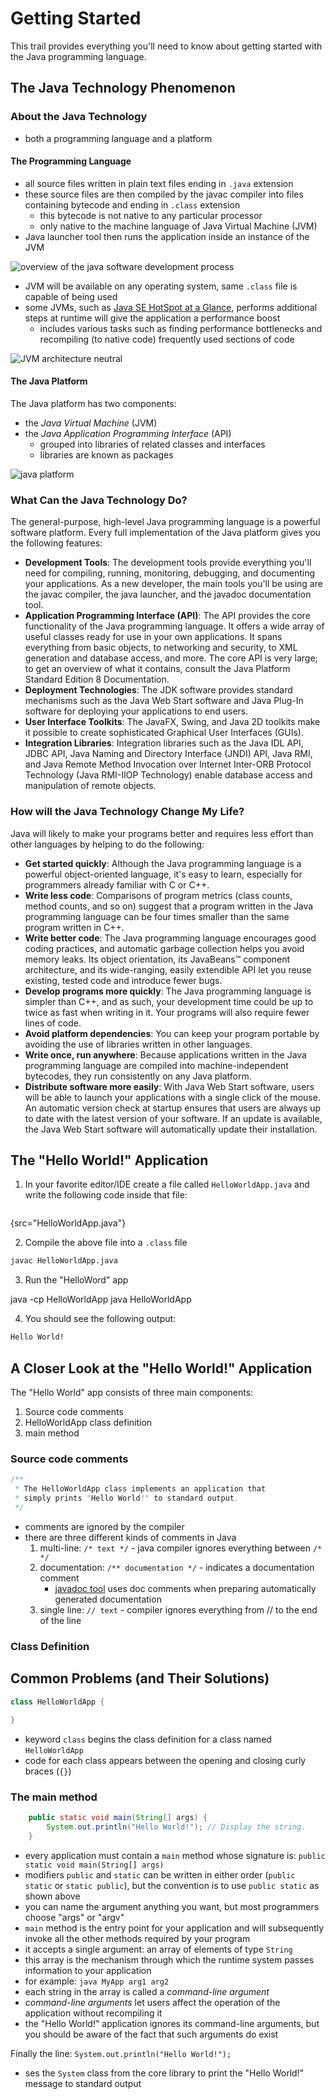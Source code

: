 # Getting Started

This trail provides everything you'll need to know about getting started with the Java programming language.

## The Java Technology Phenomenon

### About the Java Technology

- both a programming language and a platform

#### The Programming Language

- all source files written in plain text files ending in `.java` extension
- these source files are then compiled by the javac compiler into files containing bytecode and ending in `.class`
  extension
    - this bytecode is not native to any particular processor
    - only native to the machine language of Java Virtual Machine (JVM)
- Java launcher tool then runs the application inside an instance of the JVM

![overview of the java software development process](java-software-development-process.jpg)

- JVM will be available on any operating system, same `.class` file is capable of being used
- some JVMs, such
  as [Java SE HotSpot at a Glance](https://www.oracle.com/java/technologies/javase/javase-core-technologies-apis.html),
  performs additional steps at runtime will give the application a performance boost
    - includes various tasks such as finding performance bottlenecks and recompiling (to native code) frequently used
      sections of code

![JVM architecture neutral](JVM-architecture-neutral.jpg)

#### The Java Platform

The Java <tooltip term="platform">platform</tooltip> has two components:

- the _Java Virtual Machine_ (JVM)
- the _Java Application Programming Interface_ (<tooltip term="api">API</tooltip>)
    - grouped into libraries of related classes and interfaces
    - libraries are known as packages

![java platform](java_platform.jpg)

### What Can the Java Technology Do?

The general-purpose, high-level Java programming language is a powerful software platform. Every full implementation of
the Java platform gives you the following features:

- **Development Tools**: The development tools provide everything you'll need for compiling, running, monitoring,
  debugging, and documenting your applications. As a new developer, the main tools you'll be using are the javac
  compiler, the java launcher, and the javadoc documentation tool.
- **Application Programming Interface (API)**: The API provides the core functionality of the Java programming language.
  It offers a wide array of useful classes ready for use in your own applications. It spans everything from basic
  objects, to networking and security, to XML generation and database access, and more. The core API is very large; to
  get an overview of what it contains, consult the Java Platform Standard Edition 8 Documentation.
- **Deployment Technologies**: The JDK software provides standard mechanisms such as the Java Web Start software and
  Java Plug-In software for deploying your applications to end users.
- **User Interface Toolkits**: The JavaFX, Swing, and Java 2D toolkits make it possible to create sophisticated
  Graphical User Interfaces (GUIs).
- **Integration Libraries**: Integration libraries such as the Java IDL API, JDBC API, Java Naming and Directory
  Interface (JNDI) API, Java RMI, and Java Remote Method Invocation over Internet Inter-ORB Protocol Technology (Java
  RMI-IIOP Technology) enable database access and manipulation of remote objects.

### How will the Java Technology Change My Life?

Java will likely to make your programs better and requires less effort than other languages by helping to do the
following:

- **Get started quickly**: Although the Java programming language is a powerful object-oriented language, it's easy to
  learn, especially for programmers already familiar with C or C++.
- **Write less code**: Comparisons of program metrics (class counts, method counts, and so on) suggest that a program
  written in the Java programming language can be four times smaller than the same program written in C++.
- **Write better code**: The Java programming language encourages good coding practices, and automatic garbage
  collection helps you avoid memory leaks. Its object orientation, its JavaBeans™ component architecture, and its
  wide-ranging, easily extendible API let you reuse existing, tested code and introduce fewer bugs.
- **Develop programs more quickly**: The Java programming language is simpler than C++, and as such, your development
  time could be up to twice as fast when writing in it. Your programs will also require fewer lines of code.
- **Avoid platform dependencies**: You can keep your program portable by avoiding the use of libraries written in other
  languages.
- **Write once, run anywhere**: Because applications written in the Java programming language are compiled into
  machine-independent bytecodes, they run consistently on any Java platform.
- **Distribute software more easily**: With Java Web Start software, users will be able to launch your applications with
  a single click of the mouse. An automatic version check at startup ensures that users are always up to date with the
  latest version of your software. If an update is available, the Java Web Start software will automatically update
  their installation.

## The "Hello World!" Application

1. In your favorite editor/IDE create a file called `HelloWorldApp.java` and write the following code inside that file:

```Java
```

{src="HelloWorldApp.java"}

2. Compile the above file into a `.class` file

```Bash
javac HelloWorldApp.java
```

3. Run the "HelloWord" app

<compare first-title="Windows" second-title="Unix based">
<code-block lang="bash">
java -cp HelloWorldApp
</code-block>
<code-block lang="bash">
java HelloWorldApp
</code-block>
</compare>

4. You should see the following output:

```Bash
Hello World!
```

## A Closer Look at the "Hello World!" Application

The "Hello World" app consists of three main components:

1. Source code comments
2. HelloWorldApp class definition
3. main method

### Source code comments

```java
/**
 * The HelloWorldApp class implements an application that
 * simply prints "Hello World!" to standard output.
 */
```

- comments are ignored by the compiler
- there are three different kinds of comments in Java
    1. multi-line: `/* text */` - java compiler ignores everything between `/* */`
    2. documentation: `/** documentation */` - indicates a documentation comment
        - [javadoc tool](https://docs.oracle.com/javase/8/docs/technotes/guides/javadoc/index.html) uses doc comments
          when preparing automatically generated documentation
    3. single line: `// text` - compiler ignores everything from // to the end of the line

### Class Definition

## Common Problems (and Their Solutions)

```java
class HelloWorldApp {
    
}
```

- keyword `class` begins the class definition for a class named `HelloWorldApp`
- code for each class appears between the opening and closing curly braces (`{}`)

### The main method

```java
    public static void main(String[] args) {
        System.out.println("Hello World!"); // Display the string.
    }
```

- every application must contain a `main` method whose signature is: `public static void main(String[] args)`
- modifiers `public` and `static` can be written in either order (`public static` or `static public`), but the
  convention is to use `public static` as shown above
- you can name the argument anything you want, but most programmers choose "args" or "argv"
- `main` method is the entry point for your application and will subsequently invoke all the other methods required by
  your program
- it accepts a single argument: an array of elements of type `String`
- this array is the mechanism through which the runtime system passes information to your application
- for example: `java MyApp arg1 arg2`
- each string in the array is called a _command-line argument_
- _command-line arguments_ let users affect the operation of the application without recompiling it
- the "Hello World!" application ignores its command-line arguments, but you should be aware of the fact that such
  arguments do exist

Finally the line: `System.out.println("Hello World!");`

- ses the `System` class from the core library to print the "Hello World!" message to standard output

<seealso>
<!--Give some related links to how-to articles-->
</seealso>
